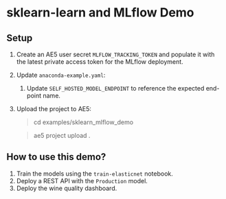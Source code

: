# sklearn-learn and MLflow Demo


## Setup
1. Create an AE5 user secret `MLFLOW_TRACKING_TOKEN` and populate it with the latest private access token for the MLflow deployment.
2. Update `anaconda-example.yaml`:
   1. Update `SELF_HOSTED_MODEL_ENDPOINT` to reference the expected end-point name. 
3. Upload the project to AE5:
    > cd examples/sklearn_mlflow_demo

    > ae5 project upload . 

## How to use this demo?
1. Train the models using the `train-elasticnet` notebook.
2. Deploy a REST API with the `Production` model.
3. Deploy the wine quality dashboard.
